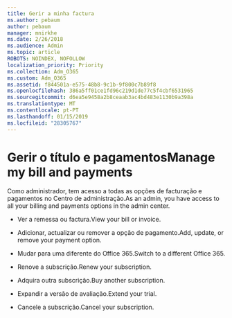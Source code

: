 ```yaml
---
title: Gerir a minha factura
ms.author: pebaum
author: pebaum
manager: mnirkhe
ms.date: 2/26/2018
ms.audience: Admin
ms.topic: article
ROBOTS: NOINDEX, NOFOLLOW
localization_priority: Priority
ms.collection: Adm_O365
ms.custom: Adm_O365
ms.assetid: f844501a-e575-48b8-9c1b-9f800c7b89f8
ms.openlocfilehash: 386a5ff01ce1fd96c219d1de77c5f4cbf6531965
ms.sourcegitcommit: d6ea5e9458a2b8ceaab3ac4bd483e1130b9a398a
ms.translationtype: MT
ms.contentlocale: pt-PT
ms.lasthandoff: 01/15/2019
ms.locfileid: "28305767"
---
```

# <a name="manage-my-bill-and-payments"></a><span data-ttu-id="3d7f8-102">Gerir o título e pagamentos</span><span class="sxs-lookup"><span data-stu-id="3d7f8-102">Manage my bill and payments</span></span>

<span data-ttu-id="3d7f8-103">Como administrador, tem acesso a todas as opções de facturação e pagamentos no Centro de administração.</span><span class="sxs-lookup"><span data-stu-id="3d7f8-103">As an admin, you have access to all your billing and payments options in the admin center.</span></span>
  
- <span data-ttu-id="3d7f8-104">Ver a remessa ou factura.</span><span class="sxs-lookup"><span data-stu-id="3d7f8-104">View your bill or invoice.</span></span>
    
- <span data-ttu-id="3d7f8-105">Adicionar, actualizar ou remover a opção de pagamento.</span><span class="sxs-lookup"><span data-stu-id="3d7f8-105">Add, update, or remove your payment option.</span></span>
    
- <span data-ttu-id="3d7f8-106">Mudar para uma diferente do Office 365.</span><span class="sxs-lookup"><span data-stu-id="3d7f8-106">Switch to a different Office 365.</span></span>
    
- <span data-ttu-id="3d7f8-107">Renove a subscrição.</span><span class="sxs-lookup"><span data-stu-id="3d7f8-107">Renew your subscription.</span></span>
    
- <span data-ttu-id="3d7f8-108">Adquira outra subscrição.</span><span class="sxs-lookup"><span data-stu-id="3d7f8-108">Buy another subscription.</span></span>
    
- <span data-ttu-id="3d7f8-109">Expandir a versão de avaliação.</span><span class="sxs-lookup"><span data-stu-id="3d7f8-109">Extend your trial.</span></span>
    
- <span data-ttu-id="3d7f8-110">Cancele a subscrição.</span><span class="sxs-lookup"><span data-stu-id="3d7f8-110">Cancel your subscription.</span></span>
    

